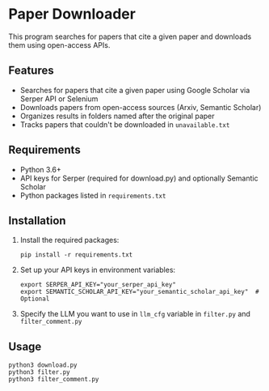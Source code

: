 # Paper Downloader

This program searches for papers that cite a given paper and downloads them using open-access APIs.

## Features

- Searches for papers that cite a given paper using Google Scholar via Serper API or Selenium
- Downloads papers from open-access sources (Arxiv, Semantic Scholar)
- Organizes results in folders named after the original paper
- Tracks papers that couldn't be downloaded in `unavailable.txt`

## Requirements

- Python 3.6+
- API keys for Serper (required for download.py) and optionally Semantic Scholar
- Python packages listed in `requirements.txt`

## Installation

1. Install the required packages:
   ```
   pip install -r requirements.txt
   ```

2. Set up your API keys in environment variables:
   ```
   export SERPER_API_KEY="your_serper_api_key"
   export SEMANTIC_SCHOLAR_API_KEY="your_semantic_scholar_api_key"  # Optional
   ```

3. Specify the LLM you want to use in `llm_cfg` variable in `filter.py` and `filter_comment.py`

## Usage
```
python3 download.py
python3 filter.py
python3 filter_comment.py
```
